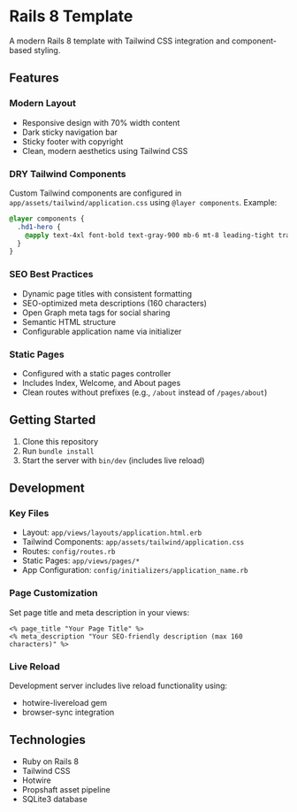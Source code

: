 # Rails 8 Template

A modern Rails 8 template with Tailwind CSS integration and component-based styling.

## Features

### Modern Layout
- Responsive design with 70% width content
- Dark sticky navigation bar
- Sticky footer with copyright
- Clean, modern aesthetics using Tailwind CSS

### DRY Tailwind Components
Custom Tailwind components are configured in `app/assets/tailwind/application.css` using `@layer components`. Example:

```css
@layer components {
  .hd1-hero {
    @apply text-4xl font-bold text-gray-900 mb-6 mt-8 leading-tight tracking-tight;
  }
}
```

### SEO Best Practices
- Dynamic page titles with consistent formatting
- SEO-optimized meta descriptions (160 characters)
- Open Graph meta tags for social sharing
- Semantic HTML structure
- Configurable application name via initializer

### Static Pages
- Configured with a static pages controller
- Includes Index, Welcome, and About pages
- Clean routes without prefixes (e.g., `/about` instead of `/pages/about`)

## Getting Started

1. Clone this repository
2. Run `bundle install`
3. Start the server with `bin/dev` (includes live reload)

## Development

### Key Files
- Layout: `app/views/layouts/application.html.erb`
- Tailwind Components: `app/assets/tailwind/application.css`
- Routes: `config/routes.rb`
- Static Pages: `app/views/pages/*`
- App Configuration: `config/initializers/application_name.rb`

### Page Customization
Set page title and meta description in your views:
```erb
<% page_title "Your Page Title" %>
<% meta_description "Your SEO-friendly description (max 160 characters)" %>
```

### Live Reload
Development server includes live reload functionality using:
- hotwire-livereload gem
- browser-sync integration

## Technologies

- Ruby on Rails 8
- Tailwind CSS
- Hotwire
- Propshaft asset pipeline
- SQLite3 database
